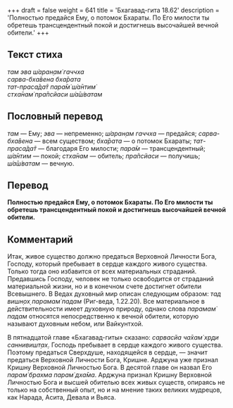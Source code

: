 +++
draft = false
weight = 641
title = 'Бхагавад-гита 18.62'
description = 'Полностью предайся Ему, о потомок Бхараты. По Его милости ты обретешь трансцендентный покой и достигнешь высочайшей вечной обители.'
+++

## Текст стиха

_там эва ш́аран̣ам̇ гаччха  
сарва-бха̄вена бха̄рата  
тат-праса̄да̄т пара̄м̇ ш́а̄нтим̇  
стха̄нам̇ пра̄псйаси ш́а̄ш́ватам_

## Пословный перевод

_там_ — Ему; _эва_ — непременно; _ш́аран̣ам_ _гаччха_ — предайся; _сарва_\-_бха̄вена_ — всем существом; _бха̄рата_ — о потомок Бхараты; _тат_\-_праса̄да̄т_ — благодаря Его милости; _пара̄м_ — трансцендентный; _ш́а̄нтим_ — покой; _стха̄нам_ — обитель; _пра̄псйаси_ — получишь; _ш́а̄ш́ватам_ — вечную.

## Перевод

**Полностью предайся Ему, о потомок Бхараты. По Его милости ты обретешь трансцендентный покой и достигнешь высочайшей вечной обители.**

## Комментарий

Итак, живое существо должно предаться Верховной Личности Бога, Господу, который пребывает в сердце каждого живого существа. Только тогда оно избавится от всех материальных страданий. Предавшись Господу, человек не только освободится от страданий материальной жизни, но и в конечном счете достигнет обители Всевышнего. В Ведах духовный мир описан следующим образом: _тад вишн̣ох̣ парамам̇ падам_ (Риг-веда, 1.22.20). Все материальное в действительности имеет духовную природу, однако слова _парамам̇ падам_ относятся непосредственно к вечной обители, которую называют духовным небом, или Вайкунтхой.

В пятнадцатой главе «Бхагавад-гиты» сказано: _сарвасйа ча̄хам̇ хр̣ди саннивишт̣ах̣_. Господь пребывает в сердце каждого живого существа. Поэтому предаться Сверхдуше, находящейся в сердце, — значит предаться Верховной Личности Бога, Кришне. Арджуна уже признал Кришну Верховной Личностью Бога. В десятой главе он назвал Его _парам̇ брахма парам̇ дха̄ма_. Арджуна признал Кришну Верховной Личностью Бога и высшей обителью всех живых существ, опираясь не только на собственный опыт, но и на мнение таких великих мудрецов, как Нарада, Асита, Девала и Вьяса.
